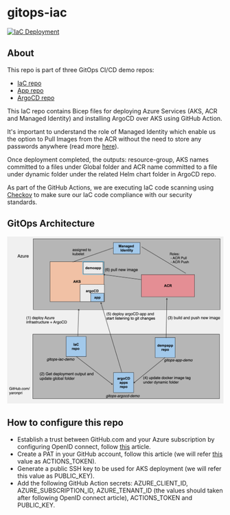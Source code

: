 # gitops-iac

[![IaC Deployment](https://github.com/yaronpri/gitops-iac/actions/workflows/deployIaC.yaml/badge.svg)](https://github.com/yaronpri/gitops-iac/actions/workflows/deployIaC.yaml)

## About
This repo is part of three GitOps CI/CD demo repos:
- [IaC repo](https://github.com/yaronpri/gitops-iac)
- [App repo](https://github.com/yaronpri/gitops-app-demo)
- [ArgoCD repo](https://github.com/yaronpri/gitops-argocd-demo)

This IaC repo contains Bicep files for deploying Azure Services (AKS, ACR and Managed Identity) and installing ArgoCD over AKS using GitHub Action.

It's important to understand the role of Managed Identity which enable us the option to Pull Images from the ACR without the need to store any passwords anywhere (read more [here](https://learn.microsoft.com/en-us/azure/aks/use-managed-identity)).

Once  deployment completed, the outputs: resource-group, AKS names committed to a files under Global folder and ACR name committed to a file under dynamic folder under the related Helm chart folder in ArgoCD repo.

As part of the GitHub Actions, we are executing IaC code scanning using [Checkov](https://www.checkov.io/) to make sure our IaC code compliance with our security standards.

## GitOps Architecture 
![alt text](design/design.png)

## How to configure this repo
- Establish a trust between GitHub.com and your Azure subscription by configuring OpenID connect, follow [this](https://docs.github.com/en/actions/deployment/security-hardening-your-deployments/configuring-openid-connect-in-azure) article.
- Create a PAT in your GitHub account, follow this article (we will refer [this](https://docs.github.com/en/authentication/keeping-your-account-and-data-secure/creating-a-personal-access-token) value as ACTIONS_TOKEN).
- Generate a public SSH key to be used for AKS deployment (we will refer this value as PUBLIC_KEY).
- Add the following GitHub Action secrets: AZURE_CLIENT_ID, AZURE_SUBSCRIPTION_ID, AZURE_TENANT_ID (the values should taken after following OpenID connect article), ACTIONS_TOKEN and PUBLIC_KEY.
